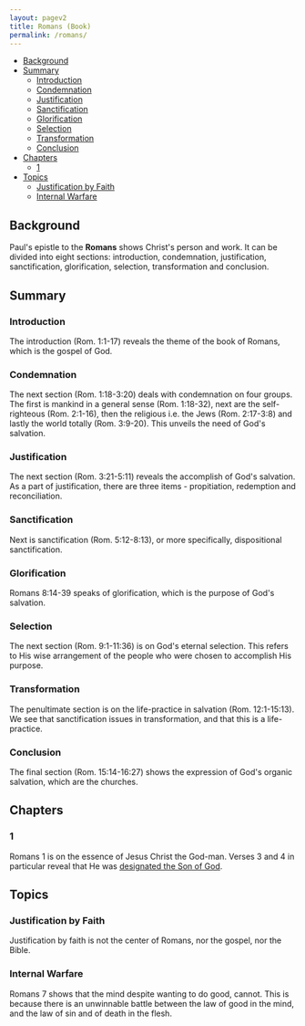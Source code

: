 ```yaml
---
layout: pagev2
title: Romans (Book)
permalink: /romans/
---
```

- [Background](#background)
- [Summary](#summary)
  - [Introduction](#introduction)
  - [Condemnation](#condemnation)
  - [Justification](#justification)
  - [Sanctification](#sanctification)
  - [Glorification](#glorification)
  - [Selection](#selection)
  - [Transformation](#transformation)
  - [Conclusion](#conclusion)
- [Chapters](#chapters)
  - [1](#1)
- [Topics](#topics)
  - [Justification by Faith](#justification-by-faith)
  - [Internal Warfare](#internal-warfare)

## Background

Paul's epistle to the **Romans** shows Christ's person and work. It can be divided into eight sections: introduction, condemnation, justification, sanctification, glorification, selection, transformation and conclusion. 

## Summary

### Introduction

The introduction (Rom. 1:1-17) reveals the theme of the book of Romans, which is the gospel of God. 

### Condemnation

The next section (Rom. 1:18-3:20) deals with condemnation on four groups. The first is mankind in a general sense (Rom. 1:18-32), next are the self-righteous (Rom. 2:1-16), then the religious i.e. the Jews (Rom. 2:17-3:8) and lastly the world totally (Rom. 3:9-20). This unveils the need of God's salvation.

### Justification

The next section (Rom. 3:21-5:11) reveals the accomplish of God's salvation. As a part of justification, there are three items - propitiation, redemption and reconciliation.

### Sanctification

Next is sanctification (Rom. 5:12-8:13), or more specifically, dispositional sanctification.

### Glorification

Romans 8:14-39 speaks of glorification, which is the purpose of God's salvation.

### Selection

The next section (Rom. 9:1-11:36) is on God's eternal selection. This refers to His wise arrangement of the people who were chosen to accomplish His purpose.

### Transformation

The penultimate section is on the life-practice in salvation (Rom. 12:1-15:13). We see that sanctification issues in transformation, and that this is a life-practice.

### Conclusion

The final section (Rom. 15:14-16:27) shows the expression of God's organic salvation, which are the churches. 

## Chapters

### 1

Romans 1 is on the essence of Jesus Christ the God-man. Verses 3 and 4 in particular reveal that He was [designated the Son of God](../son_of_god#designated).

## Topics

### Justification by Faith

Justification by faith is not the center of Romans, nor the gospel, nor the Bible. 

### Internal Warfare

Romans 7 shows that the mind despite wanting to do good, cannot. This is because there is an unwinnable battle between the law of good in the mind, and the law of sin and of death in the flesh. 